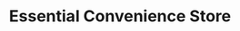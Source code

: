 ---
title: "Essential Convenience Store"
url: /dartford/essential-convenience-store/
shop: convenience
---